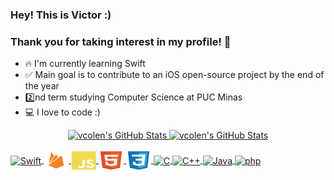 <h4 align="center">

### Hey! This is Victor :)

### Thank you for taking interest in my profile! 🥳

- :fire: I'm currently learning Swift 
- ✅ Main goal is to contribute to an iOS open-source project by the end of the year
- :two:nd term studying Computer Science at PUC Minas
- 💻 I love to code :)

<div align="center">
  <a href="https://github.com/vcolen">
  <img height="180em" width="480em" alt="vcolen's GitHub Stats" src="https://github-readme-stats.vercel.app/api?username=vcolen&show_icons=true&count_private=true&bg_color=171717&title_color=DA0037&text_color=EDEDED&icon_color=DA0037" />
  <img height="180em" width="480em" alt="vcolen's GitHub Stats" src="https://github-readme-stats.vercel.app/api/top-langs/?username=vcolen&layout=compact&show_icons=true&count_private=true&bg_color=171717&title_color=DA0037&text_color=EDEDED&icon_color=DA0037" />
</div>

<div style="display: inline_block"><br>
 <img align="center" alt="Swift" height="30" width="40" src="https://cdn.jsdelivr.net/gh/devicons/devicon/icons/swift/swift-original.svg"/>
 <img align="center" alt="Firebase" height="30" width="40" src="https://raw.githubusercontent.com/devicons/devicon/master/icons/firebase/firebase-plain.svg" />
 <img align="center" alt="JavaScript" height="30" width="40" src="https://raw.githubusercontent.com/devicons/devicon/master/icons/javascript/javascript-plain.svg">
 <img align="center" alt="html" height="30" width="40" src="https://raw.githubusercontent.com/devicons/devicon/master/icons/html5/html5-original.svg" />
 <img align="center" alt="css" height="30" width="40" src="https://raw.githubusercontent.com/devicons/devicon/master/icons/css3/css3-original.svg">
 <img align="center" alt="C" height="30" width="40" src="https://cdn.jsdelivr.net/gh/devicons/devicon/icons/c/c-original.svg" />
 <img align="center" alt="C++" height="30" width="40" src="https://cdn.jsdelivr.net/gh/devicons/devicon/icons/cplusplus/cplusplus-original.svg" />
 <img align="center" alt="Java" height="30" width="40" src="https://cdn.jsdelivr.net/gh/devicons/devicon/icons/java/java-original.svg" />
 <img align="center" alt="php" height="30" width="40" src="https://cdn.jsdelivr.net/gh/devicons/devicon/icons/php/php-original.svg"/>
</div>



